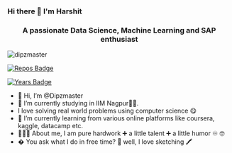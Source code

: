 ### Hi there 👋 I'm Harshit
<h3 align="center">A passionate Data Science, Machine Learning and SAP enthusiast</h3>

<img src="https://komarev.com/ghpvc/?username=dipzmaster" alt="dipzmaster" />
  
[![Repos Badge](https://badges.pufler.dev/repos/dipzmaster)](https://badges.pufler.dev)

[![Years Badge](https://badges.pufler.dev/years/dipzmaster)](https://badges.pufler.dev)


- 👋 Hi, I’m @Dipzmaster
- 🔭 I’m currently studying in IIM Nagpur🐱‍💻. 
-  I love solving real world problems using computer science 😋
- 🌱 I’m currently learning from various online platforms like coursera, kaggle, datacamp etc.
- 👨🏻‍🎓 About me, I am pure hardwork ➕ a little talent ➕ a little humor ♾️ 🤓
- � You ask what I do in free time? 🤔 well, I love sketching 🖍️ 
